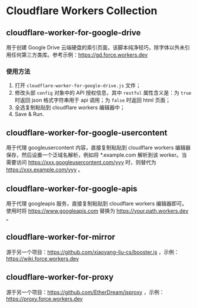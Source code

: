 # Cloudflare Workers Collection

## cloudflare-worker-for-google-drive
用于创建 Google Drive 云端硬盘的索引页面，该脚本纯净轻巧，除字体以外未引用任何第三方类库。参考示例：https://gd.force.workers.dev

### 使用方法
1. 打开 `cloudflare-worker-for-google-drive.js` 文件；
2. 修改头部 `config` 对象中的 API 授权信息，其中 `restful` 属性含义是：为 `true` 时返回 json 格式字符串用于 api 调用；为 `false` 时返回 html 页面；
3. 全选复制粘贴到 cloudflare workers 编辑器中；
4. Save & Run.

## cloudflare-worker-for-google-usercontent
用于代理 googleusercontent 内容，直接复制粘贴到 cloudflare workers 编辑器保存，然后设置一个泛域名解析，例如将 *.example.com 解析到该 worker。当需要访问 https://xxx.googleusercontent.com/yyy 时，则替代为 https://xxx.example.com/yyy 。

## cloudflare-worker-for-google-apis
用于代理 googleapis 服务，直接复制粘贴到 cloudflare workers 编辑器即可。使用时将 https://www.googleapis.com 替换为 https://your.path.workers.dev 。 

## cloudflare-worker-for-mirror
源于另一个项目：https://github.com/xiaoyang-liu-cs/booster.js ，示例：https://wiki.force.workers.dev

## cloudflare-worker-for-proxy
源于另一个项目：https://github.com/EtherDream/jsproxy ，示例：https://proxy.force.workers.dev
